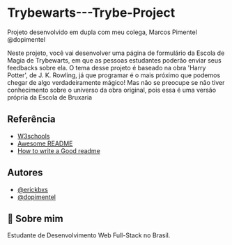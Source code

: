 # Trybewarts---Trybe-Project

Projeto desenvolvido em dupla com meu colega, Marcos Pimentel @dopimentel

Neste projeto, você vai desenvolver uma página de formulário da Escola de Magia de Trybewarts, em que as pessoas estudantes poderão enviar seus feedbacks sobre ela. O tema desse projeto é baseado na obra 'Harry Potter', de J. K. Rowling, já que programar é o mais próximo que podemos chegar de algo verdadeiramente mágico! Mas não se preocupe se não tiver conhecimento sobre o universo da obra original, pois essa é uma versão própria da Escola de Bruxaria


## Referência

 - [W3schools](https://https://www.w3schools.com/)
 - [Awesome README](https://github.com/matiassingers/awesome-readme)
 - [How to write a Good readme](https://bulldogjob.com/news/449-how-to-write-a-good-readme-for-your-github-project)


## Autores

- [@erickbxs](https://www.github.com/erickbxs)
- [@dopimentel](https://www.github.com/dopimentel)

## 🚀 Sobre mim
Estudante de Desenvolvimento Web Full-Stack no Brasil.

